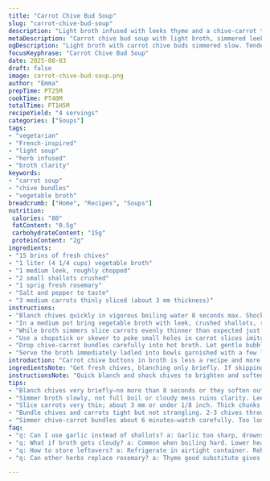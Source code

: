 ```yaml
---
title: "Carrot Chive Bud Soup"
slug: "carrot-chive-bud-soup"
description: "Light broth infused with leeks thyme and a chive-carrot twist. Uses vegetable broth swapped for chicken to boost flavor. Carrots sliced thinner for tenderness with chive bundles mimicking petals floating in broth. Garlic swapped for shallots for a softer aroma. Slow simmer coaxing out earthiness. Salt and pepper adjusted by taste no strict measure except watching broth clarity. Soup served warm, vibrant orange meets green little bursts of fresh onion notes from chives. Simple clean ingredients, no gluten dairy eggs nuts guaranteed. Easy to adapt with herb swaps or broth substitutions."
metaDescription: "Carrot chive bud soup with light broth, simmered leeks, rosemary notes, tender carrot buttons threaded with chives and gentle seasoning for texture and flavor balance."
ogDescription: "Light broth with carrot chive buds simmered slow. Tender carrot slices threaded with chives, subtle rosemary aroma, salt & pepper by taste, watch broth clarity."
focusKeyphrase: "Carrot Chive Bud Soup"
date: 2025-08-03
draft: false
image: carrot-chive-bud-soup.png
author: "Emma"
prepTime: PT25M
cookTime: PT40M
totalTime: PT1H5M
recipeYield: "4 servings"
categories: ["Soups"]
tags:
- "vegetarian"
- "French-inspired"
- "light soup"
- "herb infused"
- "broth clarity"
keywords:
- "carrot soup"
- "chive bundles"
- "vegetable broth"
breadcrumb: ["Home", "Recipes", "Soups"]
nutrition: 
 calories: "80"
 fatContent: "0.5g"
 carbohydrateContent: "15g"
 proteinContent: "2g"
ingredients:
- "15 brins of fresh chives"
- "1 liter (4 1/4 cups) vegetable broth"
- "1 medium leek, roughly chopped"
- "2 small shallots crushed"
- "1 sprig fresh rosemary"
- "Salt and pepper to taste"
- "3 medium carrots thinly sliced (about 3 mm thickness)"
instructions:
- "Blanch chives quickly in vigorous boiling water 8 seconds max. Shock immediately in ice water to preserve vibrant green. Drain well then lay on towel to dry. Too long softens them making fragile bundles."
- "In a medium pot bring vegetable broth with leek, crushed shallots, rosemary to a slow roll simmer. Cover and cook gently about 20 minutes until broth tinted slightly greenish and aromas bloom. Taste for seasoning add salt pepper carefully. Avoid overpowering aroma from rosemary."
- "While broth simmers slice carrots evenly thinner than expected just under 1/8 inch for quicker even cooking. Thicker means fibrous bite leftover not melded in broth."
- "Use a chopstick or skewer to poke small holes in carrot slices imitating miniature button shapes—like decorative petals. Thread 2-3 chives through each carrot button to form bundles tied gently like buds. Trim excess ends so no ragged edges floating in broth."
- "Drop chive-carrot bundles carefully into hot broth. Let gentle bubbles caress them for about 6 minutes or until carrots become tender but still hold shape. Too long and they fall apart turning broth cloudy."
- "Serve the broth immediately ladled into bowls garnished with a few loose chive tips for aroma and fresh look. If broth cools too much, re-warm gently—avoid full boil to keep clarity."
introduction: "Carrot chive buttons in broth is less a recipe and more a quiet discovery. First attempts heavy handed garlic overpowered carrot sweetness. Switched to shallot for subtlety. Vegetable broth swapped for chicken at first but lighter broth shows carrot better. These small bursts of vegetal flavor tied with finely threaded chives have a texture that draws out a small playful whimsy from a simple bowl. Timing ranges from 30 to 40 minutes to coax out subtlety without breaking ingredients. Carrot slicing critical: too thick means bite remains fibrous and harsh; too thin they dissolve. The aroma is faint but layered, hints of leek, rosemary green bite mingling with soft onion top note. Salt and pepper guided by tasting not clock. Broth clarity a benchmark—no cloudiness, no boiled bitter edge. When you master these little things, the soup becomes a quiet aromatic experience more than a dish. Remember, patience and close attention beats rigid timing every time."
ingredientsNote: "Get fresh chives, blanching only briefly. If skipping blanching, expect softer taste and color shift. Shallots soften flavor, garlic replaced here to keep mellow; swap back if you want bite. Leek has to be fresh, cut roughly to release flavor without dissolving entirely. Herb shift to rosemary from thyme changes flavor profile: rosemary firmer pine note, thyme earthier. Use vegetable broth here to keep it light, chicken broth if you want richer base. Carrots sliced at 3 mm thickness hold shape, accept chives threading well. Salt prudently, remember broth strength varies—season after simmering, always taste. Bundling chives and carrots tight enough to hold but delicate, trimming ends prevents bitterness floating off. Frozen carrots possible but watch water release. Mandoline helps slice quickly but mind fingers. Overall ingredient choices focus on subtleness and freshness."
instructionsNote: "Quick blanch and shock chives to brighten and soften. Broth simmer slow to not cloud. Strain if needed but gentle simmer should suffice. Smell broth before seasoning—aroma shift from raw onion to sweet and herbal is sign ready. Carrot slices threaded with chives pierced with chopstick or skewer, test piercing depth first. Tie bundles tighter than you think or they unravel. Add bundles to simmer broth, stirring minimally to keep shape and broth clear. Six minutes of gentle simmer softens carrots tender not mushy. Overcook and broth clouds, taste turns bitter. Serve immediately hot but below boil temp to preserve subtle aromas. Garnish with extra chive tips for fresh aromatic burst. Reheat gently if delayed. Watch texture by fork test, carrot tender but with bite. Practice makes perfect on timing and bundle handling. Small nuances in technique change soup from bland to an aromatic bowl of gentle complexity."
tips:
- "Blanch chives very briefly—no more than 8 seconds or they soften out; immedate ice water shock locks bright green and snap. Too long and brittle fragile bundles fall apart in broth. Dry chives well spread on towel. Trimming ends tightens look, avoids floating bits souring broth tone."
- "Simmer broth slowly, not full boil or cloudy mess ruins clarity. Leek, shallots, rosemary release aromas best over 20-40 minutes, slow roll bubble sound key cue; sharp onion fades to soft vegetal base. Taste mid-simmer to add salt pepper. Patience—rush means bitter or off notes develop."
- "Slice carrots very thin; about 3 mm or under 1/8 inch. Thick chunks fibrous, chew harsh. Use mandoline if safe, speed prep but test thickness on single slice first. Piercing carrot slices shallow enough to hold but deep enough to thread chives without breaking buttons is critical; test before assembly mistakes waste veggies."
- "Bundle chives and carrots tight but not strangling. 2-3 chives through each carrot button mimics flower buds. Loose knots unravel in broth, causing stringy mess. Trim chive ends close so no ragged bits break off and cloud broth taste. Small tidy bundles cook evenly—big sloppy ones fall apart quickly."
- "Simmer chive-carrot bundles about 6 minutes—watch carefully. Too long turns broth cloudy and carrots mushy, taste bitter from released sugars. Gentle bubbles caress them, not boiling agitation. Stir gently to keep floating but no poking or breaking. Fork test for carrot tenderness; slight bite remains ideal."
faq:
- "q: Can I use garlic instead of shallots? a: Garlic too sharp, drowns carrot sweetness. Shallots soften taste, mellow aroma choice. If garlic used, reduce quantity to avoid harsh note overpowering broth. Different flavor profile but risks losing subtlety here."
- "q: What if broth gets cloudy? a: Common when boiling hard. Lower heat to slow simmer. Strain if too bad but usually temp control and gentle stirring fixes. Overcooking carrots releases starch, muddling broth. Avoid rapid bubbles. Clear broth equals patience."
- "q: How to store leftovers? a: Refrigerate in airtight container. Reheat gently on low to preserve aroma and clarity. Avoid microwave blasts, broth may turn cloudy or bitter. Add water if too thick. Can freeze but texture of carrot bundles softens on thawing, adjust cooking times after."
- "q: Can other herbs replace rosemary? a: Thyme good substitute gives earthiness. Bay leaf possible but stronger flavor, remove before serving. Rosemary gives pine fresh notes, sharper. Choose based on desired herbal tone. Keep subtle or broth overpowers delicate carrot-chive layers."

---
```

